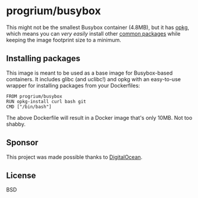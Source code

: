 # progrium/busybox

This might not be the smallest Busybox container (4.8MB), but it has [opkg](http://wiki.openwrt.org/doc/techref/opkg), which means you can *very easily* install other [common packages](http://downloads.openwrt.org/snapshots/trunk/x86_64/packages/) while keeping the image footprint size to a minimum.

## Installing packages

This image is meant to be used as a base image for Busybox-based containers. It includes glibc (and uclibc!) and opkg with an easy-to-use wrapper for installing packages from your Dockerfiles:

	FROM progrium/busybox
	RUN opkg-install curl bash git
	CMD ["/bin/bash"]

The above Dockerfile will result in a Docker image that's only 10MB. Not too shabby. 

## Sponsor

This project was made possible thanks to [DigitalOcean](http://digitalocean.com).

## License

BSD